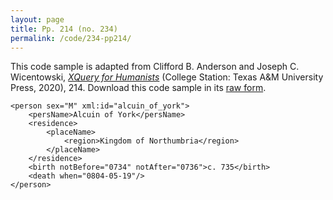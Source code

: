 ```yaml
---
layout: page
title: Pp. 214 (no. 234)
permalink: /code/234-pp214/
---
```


This code sample is adapted from Clifford B. Anderson and Joseph C. Wicentowski, 
[_XQuery for Humanists_](/) (College Station: Texas A&M University Press, 2020), 214. 
Download this code sample in its [raw form](/code/234-pp214/234-pp214.xq).

```xquery
<person sex="M" xml:id="alcuin_of_york">
    <persName>Alcuin of York</persName>
    <residence>
        <placeName>
            <region>Kingdom of Northumbria</region>
        </placeName>
    </residence>
    <birth notBefore="0734" notAfter="0736">c. 735</birth>
    <death when="0804-05-19"/>
</person>
```  
